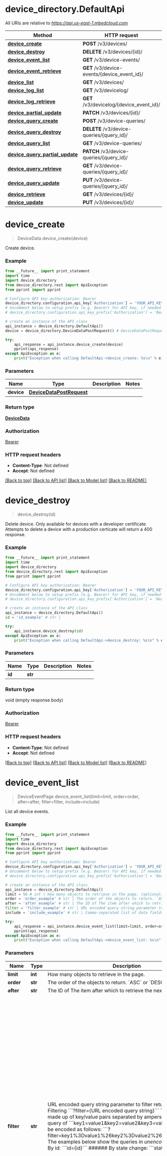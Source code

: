 # device_directory.DefaultApi

All URIs are relative to *https://api.us-east-1.mbedcloud.com*

Method | HTTP request | Description
------------- | ------------- | -------------
[**device_create**](DefaultApi.md#device_create) | **POST** /v3/devices/ | 
[**device_destroy**](DefaultApi.md#device_destroy) | **DELETE** /v3/devices/{id}/ | 
[**device_event_list**](DefaultApi.md#device_event_list) | **GET** /v3/device-events/ | 
[**device_event_retrieve**](DefaultApi.md#device_event_retrieve) | **GET** /v3/device-events/{device_event_id}/ | 
[**device_list**](DefaultApi.md#device_list) | **GET** /v3/devices/ | 
[**device_log_list**](DefaultApi.md#device_log_list) | **GET** /v3/devicelog/ | 
[**device_log_retrieve**](DefaultApi.md#device_log_retrieve) | **GET** /v3/devicelog/{device_event_id}/ | 
[**device_partial_update**](DefaultApi.md#device_partial_update) | **PATCH** /v3/devices/{id}/ | 
[**device_query_create**](DefaultApi.md#device_query_create) | **POST** /v3/device-queries/ | 
[**device_query_destroy**](DefaultApi.md#device_query_destroy) | **DELETE** /v3/device-queries/{query_id}/ | 
[**device_query_list**](DefaultApi.md#device_query_list) | **GET** /v3/device-queries/ | 
[**device_query_partial_update**](DefaultApi.md#device_query_partial_update) | **PATCH** /v3/device-queries/{query_id}/ | 
[**device_query_retrieve**](DefaultApi.md#device_query_retrieve) | **GET** /v3/device-queries/{query_id}/ | 
[**device_query_update**](DefaultApi.md#device_query_update) | **PUT** /v3/device-queries/{query_id}/ | 
[**device_retrieve**](DefaultApi.md#device_retrieve) | **GET** /v3/devices/{id}/ | 
[**device_update**](DefaultApi.md#device_update) | **PUT** /v3/devices/{id}/ | 


# **device_create**
> DeviceData device_create(device)



Create device.

### Example 
```python
from __future__ import print_statement
import time
import device_directory
from device_directory.rest import ApiException
from pprint import pprint

# Configure API key authorization: Bearer
device_directory.configuration.api_key['Authorization'] = 'YOUR_API_KEY'
# Uncomment below to setup prefix (e.g. Bearer) for API key, if needed
# device_directory.configuration.api_key_prefix['Authorization'] = 'Bearer'

# create an instance of the API class
api_instance = device_directory.DefaultApi()
device = device_directory.DeviceDataPostRequest() # DeviceDataPostRequest | 

try: 
    api_response = api_instance.device_create(device)
    pprint(api_response)
except ApiException as e:
    print("Exception when calling DefaultApi->device_create: %s\n" % e)
```

### Parameters

Name | Type | Description  | Notes
------------- | ------------- | ------------- | -------------
 **device** | [**DeviceDataPostRequest**](DeviceDataPostRequest.md)|  | 

### Return type

[**DeviceData**](DeviceData.md)

### Authorization

[Bearer](../README.md#Bearer)

### HTTP request headers

 - **Content-Type**: Not defined
 - **Accept**: Not defined

[[Back to top]](#) [[Back to API list]](../README.md#documentation-for-api-endpoints) [[Back to Model list]](../README.md#documentation-for-models) [[Back to README]](../README.md)

# **device_destroy**
> device_destroy(id)



Delete device. Only available for devices with a developer certificate. Attempts to delete a device with a production certicate will return a 400 response.

### Example 
```python
from __future__ import print_statement
import time
import device_directory
from device_directory.rest import ApiException
from pprint import pprint

# Configure API key authorization: Bearer
device_directory.configuration.api_key['Authorization'] = 'YOUR_API_KEY'
# Uncomment below to setup prefix (e.g. Bearer) for API key, if needed
# device_directory.configuration.api_key_prefix['Authorization'] = 'Bearer'

# create an instance of the API class
api_instance = device_directory.DefaultApi()
id = 'id_example' # str | 

try: 
    api_instance.device_destroy(id)
except ApiException as e:
    print("Exception when calling DefaultApi->device_destroy: %s\n" % e)
```

### Parameters

Name | Type | Description  | Notes
------------- | ------------- | ------------- | -------------
 **id** | **str**|  | 

### Return type

void (empty response body)

### Authorization

[Bearer](../README.md#Bearer)

### HTTP request headers

 - **Content-Type**: Not defined
 - **Accept**: Not defined

[[Back to top]](#) [[Back to API list]](../README.md#documentation-for-api-endpoints) [[Back to Model list]](../README.md#documentation-for-models) [[Back to README]](../README.md)

# **device_event_list**
> DeviceEventPage device_event_list(limit=limit, order=order, after=after, filter=filter, include=include)



List all device events.

### Example 
```python
from __future__ import print_statement
import time
import device_directory
from device_directory.rest import ApiException
from pprint import pprint

# Configure API key authorization: Bearer
device_directory.configuration.api_key['Authorization'] = 'YOUR_API_KEY'
# Uncomment below to setup prefix (e.g. Bearer) for API key, if needed
# device_directory.configuration.api_key_prefix['Authorization'] = 'Bearer'

# create an instance of the API class
api_instance = device_directory.DefaultApi()
limit = 56 # int | How many objects to retrieve in the page. (optional)
order = 'order_example' # str | The order of the objects to return. `ASC` or `DESC`. (optional)
after = 'after_example' # str | The ID of The item after which to retrieve the next page. (optional)
filter = 'filter_example' # str | URL encoded query string parameter to filter returned data.  ##### Filtering ```?filter={URL encoded query string}```  The query string is made up of key/value pairs separated by ampersands. So for a query of ```key1=value1&key2=value2&key3=value3``` this would be encoded as follows: ```?filter=key1%3Dvalue1%26key2%3Dvalue2%26key3%3Dvalue3``` The examples below show the queries in *unencoded* form.  ###### By id: ```id={id}```  ###### By state change: ```state_change=[True|False]```  ###### By event type: ```event_type={value}```  ###### On date-time fields: Date-time fields should be specified in UTC RFC3339 format ```YYYY-MM-DDThh:mm:ss.msZ```. There are three permitted variations:  * UTC RFC3339 with milliseconds e.g. 2016-11-30T16:25:12.1234Z * UTC RFC3339 without milliseconds e.g. 2016-11-30T16:25:12Z * UTC RFC3339 shortened - without milliseconds and punctuation e.g. 20161130T162512Z  Date-time filtering supports three operators:  * equality * greater than or equal to &ndash; field name suffixed with ```__gte``` * less than or equal to &ndash; field name suffixed with ```__lte```  Lower and upper limits to a date-time range may be specified by including both the ```__gte``` and ```__lte``` forms in the filter.  ```{field name}[|__lte|__gte]={UTC RFC3339 date-time}```  ##### Multi-field example  ```id=0158d38771f70000000000010010038c&state_change=True&date_time__gte=2016-11-30T16:25:12.1234Z```  Encoded:  ```?filter=id%3D0158d38771f70000000000010010038c%26state_change%3DTrue%26date_time__gte%3D2016-11-30T16%3A25%3A12.1234Z``` (optional)
include = 'include_example' # str | Comma-separated list of data fields to return. Currently supported: `total_count` (optional)

try: 
    api_response = api_instance.device_event_list(limit=limit, order=order, after=after, filter=filter, include=include)
    pprint(api_response)
except ApiException as e:
    print("Exception when calling DefaultApi->device_event_list: %s\n" % e)
```

### Parameters

Name | Type | Description  | Notes
------------- | ------------- | ------------- | -------------
 **limit** | **int**| How many objects to retrieve in the page. | [optional] 
 **order** | **str**| The order of the objects to return. &#x60;ASC&#x60; or &#x60;DESC&#x60;. | [optional] 
 **after** | **str**| The ID of The item after which to retrieve the next page. | [optional] 
 **filter** | **str**| URL encoded query string parameter to filter returned data.  ##### Filtering &#x60;&#x60;&#x60;?filter&#x3D;{URL encoded query string}&#x60;&#x60;&#x60;  The query string is made up of key/value pairs separated by ampersands. So for a query of &#x60;&#x60;&#x60;key1&#x3D;value1&amp;key2&#x3D;value2&amp;key3&#x3D;value3&#x60;&#x60;&#x60; this would be encoded as follows: &#x60;&#x60;&#x60;?filter&#x3D;key1%3Dvalue1%26key2%3Dvalue2%26key3%3Dvalue3&#x60;&#x60;&#x60; The examples below show the queries in *unencoded* form.  ###### By id: &#x60;&#x60;&#x60;id&#x3D;{id}&#x60;&#x60;&#x60;  ###### By state change: &#x60;&#x60;&#x60;state_change&#x3D;[True|False]&#x60;&#x60;&#x60;  ###### By event type: &#x60;&#x60;&#x60;event_type&#x3D;{value}&#x60;&#x60;&#x60;  ###### On date-time fields: Date-time fields should be specified in UTC RFC3339 format &#x60;&#x60;&#x60;YYYY-MM-DDThh:mm:ss.msZ&#x60;&#x60;&#x60;. There are three permitted variations:  * UTC RFC3339 with milliseconds e.g. 2016-11-30T16:25:12.1234Z * UTC RFC3339 without milliseconds e.g. 2016-11-30T16:25:12Z * UTC RFC3339 shortened - without milliseconds and punctuation e.g. 20161130T162512Z  Date-time filtering supports three operators:  * equality * greater than or equal to &amp;ndash; field name suffixed with &#x60;&#x60;&#x60;__gte&#x60;&#x60;&#x60; * less than or equal to &amp;ndash; field name suffixed with &#x60;&#x60;&#x60;__lte&#x60;&#x60;&#x60;  Lower and upper limits to a date-time range may be specified by including both the &#x60;&#x60;&#x60;__gte&#x60;&#x60;&#x60; and &#x60;&#x60;&#x60;__lte&#x60;&#x60;&#x60; forms in the filter.  &#x60;&#x60;&#x60;{field name}[|__lte|__gte]&#x3D;{UTC RFC3339 date-time}&#x60;&#x60;&#x60;  ##### Multi-field example  &#x60;&#x60;&#x60;id&#x3D;0158d38771f70000000000010010038c&amp;state_change&#x3D;True&amp;date_time__gte&#x3D;2016-11-30T16:25:12.1234Z&#x60;&#x60;&#x60;  Encoded:  &#x60;&#x60;&#x60;?filter&#x3D;id%3D0158d38771f70000000000010010038c%26state_change%3DTrue%26date_time__gte%3D2016-11-30T16%3A25%3A12.1234Z&#x60;&#x60;&#x60; | [optional] 
 **include** | **str**| Comma-separated list of data fields to return. Currently supported: &#x60;total_count&#x60; | [optional] 

### Return type

[**DeviceEventPage**](DeviceEventPage.md)

### Authorization

[Bearer](../README.md#Bearer)

### HTTP request headers

 - **Content-Type**: Not defined
 - **Accept**: Not defined

[[Back to top]](#) [[Back to API list]](../README.md#documentation-for-api-endpoints) [[Back to Model list]](../README.md#documentation-for-models) [[Back to README]](../README.md)

# **device_event_retrieve**
> DeviceEventData device_event_retrieve(device_event_id)



Retrieve device event.

### Example 
```python
from __future__ import print_statement
import time
import device_directory
from device_directory.rest import ApiException
from pprint import pprint

# Configure API key authorization: Bearer
device_directory.configuration.api_key['Authorization'] = 'YOUR_API_KEY'
# Uncomment below to setup prefix (e.g. Bearer) for API key, if needed
# device_directory.configuration.api_key_prefix['Authorization'] = 'Bearer'

# create an instance of the API class
api_instance = device_directory.DefaultApi()
device_event_id = 'device_event_id_example' # str | 

try: 
    api_response = api_instance.device_event_retrieve(device_event_id)
    pprint(api_response)
except ApiException as e:
    print("Exception when calling DefaultApi->device_event_retrieve: %s\n" % e)
```

### Parameters

Name | Type | Description  | Notes
------------- | ------------- | ------------- | -------------
 **device_event_id** | **str**|  | 

### Return type

[**DeviceEventData**](DeviceEventData.md)

### Authorization

[Bearer](../README.md#Bearer)

### HTTP request headers

 - **Content-Type**: Not defined
 - **Accept**: Not defined

[[Back to top]](#) [[Back to API list]](../README.md#documentation-for-api-endpoints) [[Back to Model list]](../README.md#documentation-for-models) [[Back to README]](../README.md)

# **device_list**
> DevicePage device_list(limit=limit, order=order, after=after, filter=filter, include=include)



List all devices.

### Example 
```python
from __future__ import print_statement
import time
import device_directory
from device_directory.rest import ApiException
from pprint import pprint

# Configure API key authorization: Bearer
device_directory.configuration.api_key['Authorization'] = 'YOUR_API_KEY'
# Uncomment below to setup prefix (e.g. Bearer) for API key, if needed
# device_directory.configuration.api_key_prefix['Authorization'] = 'Bearer'

# create an instance of the API class
api_instance = device_directory.DefaultApi()
limit = 56 # int | How many objects to retrieve in the page. (optional)
order = 'order_example' # str | The order of the objects to return. `ASC` or `DESC`. (optional)
after = 'after_example' # str | The ID of The item after which to retrieve the next page. (optional)
filter = 'filter_example' # str | URL encoded query string parameter to filter returned data.  ##### Filtering ```?filter={URL encoded query string}```  The query string is made up of key/value pairs separated by ampersands. So for a query of ```key1=value1&key2=value2&key3=value3``` this would be encoded as follows: ```?filter=key1%3Dvalue1%26key2%3Dvalue2%26key3%3Dvalue3``` The examples below show the queries in *unencoded* form.  ###### By device properties (all properties are filterable): ```state=[unenrolled|cloud_enrolling|bootstrapped|registered]```  ```device_class={value}```  ###### On date-time fields: Date-time fields should be specified in UTC RFC3339 format ```YYYY-MM-DDThh:mm:ss.msZ```. There are three permitted variations:  * UTC RFC3339 with milliseconds e.g. 2016-11-30T16:25:12.1234Z * UTC RFC3339 without milliseconds e.g. 2016-11-30T16:25:12Z * UTC RFC3339 shortened - without milliseconds and punctuation e.g. 20161130T162512Z  Date-time filtering supports three operators:  * equality * greater than or equal to &ndash; field name suffixed with ```__gte``` * less than or equal to &ndash; field name suffixed with ```__lte```  Lower and upper limits to a date-time range may be specified by including both the ```__gte``` and ```__lte``` forms in the filter.  ```{field name}[|__lte|__gte]={UTC RFC3339 date-time}```  ###### On device custom attributes:  ```custom_attributes__{param}={value}``` ```custom_attributes__tag=TAG1```  ##### Multi-field example  ```state=bootstrapped&created_at__gte=2016-11-30T16:25:12.1234Z&created_at__lte=2016-12-30T00:00:00Z```  Encoded:  ```?filter=state%3Dbootstrapped%26created_at__gte%3D2016-11-30T16%3A25%3A12.1234Z%26created_at__lte%3D2016-11-30T00%3A00%3A00Z``` (optional)
include = 'include_example' # str | Comma-separated list of data fields to return. Currently supported: `total_count`. (optional)

try: 
    api_response = api_instance.device_list(limit=limit, order=order, after=after, filter=filter, include=include)
    pprint(api_response)
except ApiException as e:
    print("Exception when calling DefaultApi->device_list: %s\n" % e)
```

### Parameters

Name | Type | Description  | Notes
------------- | ------------- | ------------- | -------------
 **limit** | **int**| How many objects to retrieve in the page. | [optional] 
 **order** | **str**| The order of the objects to return. &#x60;ASC&#x60; or &#x60;DESC&#x60;. | [optional] 
 **after** | **str**| The ID of The item after which to retrieve the next page. | [optional] 
 **filter** | **str**| URL encoded query string parameter to filter returned data.  ##### Filtering &#x60;&#x60;&#x60;?filter&#x3D;{URL encoded query string}&#x60;&#x60;&#x60;  The query string is made up of key/value pairs separated by ampersands. So for a query of &#x60;&#x60;&#x60;key1&#x3D;value1&amp;key2&#x3D;value2&amp;key3&#x3D;value3&#x60;&#x60;&#x60; this would be encoded as follows: &#x60;&#x60;&#x60;?filter&#x3D;key1%3Dvalue1%26key2%3Dvalue2%26key3%3Dvalue3&#x60;&#x60;&#x60; The examples below show the queries in *unencoded* form.  ###### By device properties (all properties are filterable): &#x60;&#x60;&#x60;state&#x3D;[unenrolled|cloud_enrolling|bootstrapped|registered]&#x60;&#x60;&#x60;  &#x60;&#x60;&#x60;device_class&#x3D;{value}&#x60;&#x60;&#x60;  ###### On date-time fields: Date-time fields should be specified in UTC RFC3339 format &#x60;&#x60;&#x60;YYYY-MM-DDThh:mm:ss.msZ&#x60;&#x60;&#x60;. There are three permitted variations:  * UTC RFC3339 with milliseconds e.g. 2016-11-30T16:25:12.1234Z * UTC RFC3339 without milliseconds e.g. 2016-11-30T16:25:12Z * UTC RFC3339 shortened - without milliseconds and punctuation e.g. 20161130T162512Z  Date-time filtering supports three operators:  * equality * greater than or equal to &amp;ndash; field name suffixed with &#x60;&#x60;&#x60;__gte&#x60;&#x60;&#x60; * less than or equal to &amp;ndash; field name suffixed with &#x60;&#x60;&#x60;__lte&#x60;&#x60;&#x60;  Lower and upper limits to a date-time range may be specified by including both the &#x60;&#x60;&#x60;__gte&#x60;&#x60;&#x60; and &#x60;&#x60;&#x60;__lte&#x60;&#x60;&#x60; forms in the filter.  &#x60;&#x60;&#x60;{field name}[|__lte|__gte]&#x3D;{UTC RFC3339 date-time}&#x60;&#x60;&#x60;  ###### On device custom attributes:  &#x60;&#x60;&#x60;custom_attributes__{param}&#x3D;{value}&#x60;&#x60;&#x60; &#x60;&#x60;&#x60;custom_attributes__tag&#x3D;TAG1&#x60;&#x60;&#x60;  ##### Multi-field example  &#x60;&#x60;&#x60;state&#x3D;bootstrapped&amp;created_at__gte&#x3D;2016-11-30T16:25:12.1234Z&amp;created_at__lte&#x3D;2016-12-30T00:00:00Z&#x60;&#x60;&#x60;  Encoded:  &#x60;&#x60;&#x60;?filter&#x3D;state%3Dbootstrapped%26created_at__gte%3D2016-11-30T16%3A25%3A12.1234Z%26created_at__lte%3D2016-11-30T00%3A00%3A00Z&#x60;&#x60;&#x60; | [optional] 
 **include** | **str**| Comma-separated list of data fields to return. Currently supported: &#x60;total_count&#x60;. | [optional] 

### Return type

[**DevicePage**](DevicePage.md)

### Authorization

[Bearer](../README.md#Bearer)

### HTTP request headers

 - **Content-Type**: Not defined
 - **Accept**: Not defined

[[Back to top]](#) [[Back to API list]](../README.md#documentation-for-api-endpoints) [[Back to Model list]](../README.md#documentation-for-models) [[Back to README]](../README.md)

# **device_log_list**
> DeviceEventPage device_log_list(limit=limit, order=order, after=after, filter=filter, include=include)



DEPRECATED: List all device events. Use `/v3/device-events/` instead.

### Example 
```python
from __future__ import print_statement
import time
import device_directory
from device_directory.rest import ApiException
from pprint import pprint

# Configure API key authorization: Bearer
device_directory.configuration.api_key['Authorization'] = 'YOUR_API_KEY'
# Uncomment below to setup prefix (e.g. Bearer) for API key, if needed
# device_directory.configuration.api_key_prefix['Authorization'] = 'Bearer'

# create an instance of the API class
api_instance = device_directory.DefaultApi()
limit = 56 # int | How many objects to retrieve in the page. (optional)
order = 'order_example' # str | The order of the objects to return. `ASC` or `DESC`. (optional)
after = 'after_example' # str | The ID of The item after which to retrieve the next page. (optional)
filter = 'filter_example' # str | URL encoded query string parameter to filter returned data.  ##### Filtering ```?filter={URL encoded query string}```  The query string is made up of key/value pairs separated by ampersands. So for a query of ```key1=value1&key2=value2&key3=value3``` this would be encoded as follows: ```?filter=key1%3Dvalue1%26key2%3Dvalue2%26key3%3Dvalue3``` The examples below show the queries in *unencoded* form.  ###### By id: ```id={id}```  ###### By state change: ```state_change=[True|False]```  ###### By event type: ```event_type={value}```  ###### On date-time fields: Date-time fields should be specified in UTC RFC3339 format ```YYYY-MM-DDThh:mm:ss.msZ```. There are three permitted variations:  * UTC RFC3339 with milliseconds e.g. 2016-11-30T16:25:12.1234Z * UTC RFC3339 without milliseconds e.g. 2016-11-30T16:25:12Z * UTC RFC3339 shortened - without milliseconds and punctuation e.g. 20161130T162512Z  Date-time filtering supports three operators:  * equality * greater than or equal to &ndash; field name suffixed with ```__gte``` * less than or equal to &ndash; field name suffixed with ```__lte```  Lower and upper limits to a date-time range may be specified by including both the ```__gte``` and ```__lte``` forms in the filter.  ```{field name}[|__lte|__gte]={UTC RFC3339 date-time}```  ##### Multi-field example  ```id=0158d38771f70000000000010010038c&state_change=True&date_time__gte=2016-11-30T16:25:12.1234Z```  Encoded:  ```?filter=id%3D0158d38771f70000000000010010038c%26state_change%3DTrue%26date_time__gte%3D2016-11-30T16%3A25%3A12.1234Z``` (optional)
include = 'include_example' # str | Comma-separated list of data fields to return. Currently supported: `total_count`. (optional)

try: 
    api_response = api_instance.device_log_list(limit=limit, order=order, after=after, filter=filter, include=include)
    pprint(api_response)
except ApiException as e:
    print("Exception when calling DefaultApi->device_log_list: %s\n" % e)
```

### Parameters

Name | Type | Description  | Notes
------------- | ------------- | ------------- | -------------
 **limit** | **int**| How many objects to retrieve in the page. | [optional] 
 **order** | **str**| The order of the objects to return. &#x60;ASC&#x60; or &#x60;DESC&#x60;. | [optional] 
 **after** | **str**| The ID of The item after which to retrieve the next page. | [optional] 
 **filter** | **str**| URL encoded query string parameter to filter returned data.  ##### Filtering &#x60;&#x60;&#x60;?filter&#x3D;{URL encoded query string}&#x60;&#x60;&#x60;  The query string is made up of key/value pairs separated by ampersands. So for a query of &#x60;&#x60;&#x60;key1&#x3D;value1&amp;key2&#x3D;value2&amp;key3&#x3D;value3&#x60;&#x60;&#x60; this would be encoded as follows: &#x60;&#x60;&#x60;?filter&#x3D;key1%3Dvalue1%26key2%3Dvalue2%26key3%3Dvalue3&#x60;&#x60;&#x60; The examples below show the queries in *unencoded* form.  ###### By id: &#x60;&#x60;&#x60;id&#x3D;{id}&#x60;&#x60;&#x60;  ###### By state change: &#x60;&#x60;&#x60;state_change&#x3D;[True|False]&#x60;&#x60;&#x60;  ###### By event type: &#x60;&#x60;&#x60;event_type&#x3D;{value}&#x60;&#x60;&#x60;  ###### On date-time fields: Date-time fields should be specified in UTC RFC3339 format &#x60;&#x60;&#x60;YYYY-MM-DDThh:mm:ss.msZ&#x60;&#x60;&#x60;. There are three permitted variations:  * UTC RFC3339 with milliseconds e.g. 2016-11-30T16:25:12.1234Z * UTC RFC3339 without milliseconds e.g. 2016-11-30T16:25:12Z * UTC RFC3339 shortened - without milliseconds and punctuation e.g. 20161130T162512Z  Date-time filtering supports three operators:  * equality * greater than or equal to &amp;ndash; field name suffixed with &#x60;&#x60;&#x60;__gte&#x60;&#x60;&#x60; * less than or equal to &amp;ndash; field name suffixed with &#x60;&#x60;&#x60;__lte&#x60;&#x60;&#x60;  Lower and upper limits to a date-time range may be specified by including both the &#x60;&#x60;&#x60;__gte&#x60;&#x60;&#x60; and &#x60;&#x60;&#x60;__lte&#x60;&#x60;&#x60; forms in the filter.  &#x60;&#x60;&#x60;{field name}[|__lte|__gte]&#x3D;{UTC RFC3339 date-time}&#x60;&#x60;&#x60;  ##### Multi-field example  &#x60;&#x60;&#x60;id&#x3D;0158d38771f70000000000010010038c&amp;state_change&#x3D;True&amp;date_time__gte&#x3D;2016-11-30T16:25:12.1234Z&#x60;&#x60;&#x60;  Encoded:  &#x60;&#x60;&#x60;?filter&#x3D;id%3D0158d38771f70000000000010010038c%26state_change%3DTrue%26date_time__gte%3D2016-11-30T16%3A25%3A12.1234Z&#x60;&#x60;&#x60; | [optional] 
 **include** | **str**| Comma-separated list of data fields to return. Currently supported: &#x60;total_count&#x60;. | [optional] 

### Return type

[**DeviceEventPage**](DeviceEventPage.md)

### Authorization

[Bearer](../README.md#Bearer)

### HTTP request headers

 - **Content-Type**: Not defined
 - **Accept**: Not defined

[[Back to top]](#) [[Back to API list]](../README.md#documentation-for-api-endpoints) [[Back to Model list]](../README.md#documentation-for-models) [[Back to README]](../README.md)

# **device_log_retrieve**
> DeviceEventData device_log_retrieve(device_event_id)



Retrieve device event (deprecated, use /v3/device-events/{device_event_id}/ instead)

### Example 
```python
from __future__ import print_statement
import time
import device_directory
from device_directory.rest import ApiException
from pprint import pprint

# Configure API key authorization: Bearer
device_directory.configuration.api_key['Authorization'] = 'YOUR_API_KEY'
# Uncomment below to setup prefix (e.g. Bearer) for API key, if needed
# device_directory.configuration.api_key_prefix['Authorization'] = 'Bearer'

# create an instance of the API class
api_instance = device_directory.DefaultApi()
device_event_id = 'device_event_id_example' # str | 

try: 
    api_response = api_instance.device_log_retrieve(device_event_id)
    pprint(api_response)
except ApiException as e:
    print("Exception when calling DefaultApi->device_log_retrieve: %s\n" % e)
```

### Parameters

Name | Type | Description  | Notes
------------- | ------------- | ------------- | -------------
 **device_event_id** | **str**|  | 

### Return type

[**DeviceEventData**](DeviceEventData.md)

### Authorization

[Bearer](../README.md#Bearer)

### HTTP request headers

 - **Content-Type**: Not defined
 - **Accept**: Not defined

[[Back to top]](#) [[Back to API list]](../README.md#documentation-for-api-endpoints) [[Back to Model list]](../README.md#documentation-for-models) [[Back to README]](../README.md)

# **device_partial_update**
> DeviceData device_partial_update(id, device)



Update device fields.

### Example 
```python
from __future__ import print_statement
import time
import device_directory
from device_directory.rest import ApiException
from pprint import pprint

# Configure API key authorization: Bearer
device_directory.configuration.api_key['Authorization'] = 'YOUR_API_KEY'
# Uncomment below to setup prefix (e.g. Bearer) for API key, if needed
# device_directory.configuration.api_key_prefix['Authorization'] = 'Bearer'

# create an instance of the API class
api_instance = device_directory.DefaultApi()
id = 'id_example' # str | The ID of the device.
device = device_directory.DeviceDataPatchRequest() # DeviceDataPatchRequest | 

try: 
    api_response = api_instance.device_partial_update(id, device)
    pprint(api_response)
except ApiException as e:
    print("Exception when calling DefaultApi->device_partial_update: %s\n" % e)
```

### Parameters

Name | Type | Description  | Notes
------------- | ------------- | ------------- | -------------
 **id** | **str**| The ID of the device. | 
 **device** | [**DeviceDataPatchRequest**](DeviceDataPatchRequest.md)|  | 

### Return type

[**DeviceData**](DeviceData.md)

### Authorization

[Bearer](../README.md#Bearer)

### HTTP request headers

 - **Content-Type**: Not defined
 - **Accept**: Not defined

[[Back to top]](#) [[Back to API list]](../README.md#documentation-for-api-endpoints) [[Back to Model list]](../README.md#documentation-for-models) [[Back to README]](../README.md)

# **device_query_create**
> DeviceQuery device_query_create(device)



Create device query.

### Example 
```python
from __future__ import print_statement
import time
import device_directory
from device_directory.rest import ApiException
from pprint import pprint

# Configure API key authorization: Bearer
device_directory.configuration.api_key['Authorization'] = 'YOUR_API_KEY'
# Uncomment below to setup prefix (e.g. Bearer) for API key, if needed
# device_directory.configuration.api_key_prefix['Authorization'] = 'Bearer'

# create an instance of the API class
api_instance = device_directory.DefaultApi()
device = device_directory.DeviceQueryPostPutRequest() # DeviceQueryPostPutRequest | 

try: 
    api_response = api_instance.device_query_create(device)
    pprint(api_response)
except ApiException as e:
    print("Exception when calling DefaultApi->device_query_create: %s\n" % e)
```

### Parameters

Name | Type | Description  | Notes
------------- | ------------- | ------------- | -------------
 **device** | [**DeviceQueryPostPutRequest**](DeviceQueryPostPutRequest.md)|  | 

### Return type

[**DeviceQuery**](DeviceQuery.md)

### Authorization

[Bearer](../README.md#Bearer)

### HTTP request headers

 - **Content-Type**: Not defined
 - **Accept**: Not defined

[[Back to top]](#) [[Back to API list]](../README.md#documentation-for-api-endpoints) [[Back to Model list]](../README.md#documentation-for-models) [[Back to README]](../README.md)

# **device_query_destroy**
> device_query_destroy(query_id)



Delete device query.

### Example 
```python
from __future__ import print_statement
import time
import device_directory
from device_directory.rest import ApiException
from pprint import pprint

# Configure API key authorization: Bearer
device_directory.configuration.api_key['Authorization'] = 'YOUR_API_KEY'
# Uncomment below to setup prefix (e.g. Bearer) for API key, if needed
# device_directory.configuration.api_key_prefix['Authorization'] = 'Bearer'

# create an instance of the API class
api_instance = device_directory.DefaultApi()
query_id = 'query_id_example' # str | 

try: 
    api_instance.device_query_destroy(query_id)
except ApiException as e:
    print("Exception when calling DefaultApi->device_query_destroy: %s\n" % e)
```

### Parameters

Name | Type | Description  | Notes
------------- | ------------- | ------------- | -------------
 **query_id** | **str**|  | 

### Return type

void (empty response body)

### Authorization

[Bearer](../README.md#Bearer)

### HTTP request headers

 - **Content-Type**: Not defined
 - **Accept**: Not defined

[[Back to top]](#) [[Back to API list]](../README.md#documentation-for-api-endpoints) [[Back to Model list]](../README.md#documentation-for-models) [[Back to README]](../README.md)

# **device_query_list**
> DeviceQueryPage device_query_list(limit=limit, order=order, after=after, filter=filter, include=include)



List all device queries. The result will be paged into pages of 100.

### Example 
```python
from __future__ import print_statement
import time
import device_directory
from device_directory.rest import ApiException
from pprint import pprint

# Configure API key authorization: Bearer
device_directory.configuration.api_key['Authorization'] = 'YOUR_API_KEY'
# Uncomment below to setup prefix (e.g. Bearer) for API key, if needed
# device_directory.configuration.api_key_prefix['Authorization'] = 'Bearer'

# create an instance of the API class
api_instance = device_directory.DefaultApi()
limit = 56 # int | How many objects to retrieve in the page. (optional)
order = 'order_example' # str | The order of the objects to return. `ASC` or `DESC`. (optional)
after = 'after_example' # str | The ID of The item after which to retrieve the next page. (optional)
filter = 'filter_example' # str | URL encoded query string parameter to filter returned data.  ##### Filtering ```?filter={URL encoded query string}```  The query string is made up of key/value pairs separated by ampersands. So for a query of ```key1=value1&key2=value2&key3=value3``` this would be encoded as follows: ```?filter=key1%3Dvalue1%26key2%3Dvalue2%26key3%3Dvalue3``` The examples below show the queries in *unencoded* form.  ###### By device query properties (all properties are filterable): For example: ```description={value}```  ###### On date-time fields: Date-time fields should be specified in UTC RFC3339 format ```YYYY-MM-DDThh:mm:ss.msZ```. There are three permitted variations:  * UTC RFC3339 with milliseconds e.g. 2016-11-30T16:25:12.1234Z * UTC RFC3339 without milliseconds e.g. 2016-11-30T16:25:12Z * UTC RFC3339 shortened - without milliseconds and punctuation e.g. 20161130T162512Z  Date-time filtering supports three operators:  * equality * greater than or equal to &ndash; field name suffixed with ```__gte``` * less than or equal to &ndash; field name suffixed with ```__lte```  Lower and upper limits to a date-time range may be specified by including both the ```__gte``` and ```__lte``` forms in the filter.  ```{field name}[|__lte|__gte]={UTC RFC3339 date-time}```  ##### Multi-field example  ```query_id=0158d38771f70000000000010010038c&created_at__gte=2016-11-30T16:25:12.1234Z&created_at__lte=2016-12-30T00:00:00Z```  Encoded:  ```filter=query_id%3D0158d38771f70000000000010010038c%26created_at__gte%3D2016-11-30T16%3A25%3A12.1234Z%26created_at__lte%3D2016-11-30T00%3A00%3A00Z``` (optional)
include = 'include_example' # str | Comma-separated list of data fields to return. Currently supported: `total_count`. (optional)

try: 
    api_response = api_instance.device_query_list(limit=limit, order=order, after=after, filter=filter, include=include)
    pprint(api_response)
except ApiException as e:
    print("Exception when calling DefaultApi->device_query_list: %s\n" % e)
```

### Parameters

Name | Type | Description  | Notes
------------- | ------------- | ------------- | -------------
 **limit** | **int**| How many objects to retrieve in the page. | [optional] 
 **order** | **str**| The order of the objects to return. &#x60;ASC&#x60; or &#x60;DESC&#x60;. | [optional] 
 **after** | **str**| The ID of The item after which to retrieve the next page. | [optional] 
 **filter** | **str**| URL encoded query string parameter to filter returned data.  ##### Filtering &#x60;&#x60;&#x60;?filter&#x3D;{URL encoded query string}&#x60;&#x60;&#x60;  The query string is made up of key/value pairs separated by ampersands. So for a query of &#x60;&#x60;&#x60;key1&#x3D;value1&amp;key2&#x3D;value2&amp;key3&#x3D;value3&#x60;&#x60;&#x60; this would be encoded as follows: &#x60;&#x60;&#x60;?filter&#x3D;key1%3Dvalue1%26key2%3Dvalue2%26key3%3Dvalue3&#x60;&#x60;&#x60; The examples below show the queries in *unencoded* form.  ###### By device query properties (all properties are filterable): For example: &#x60;&#x60;&#x60;description&#x3D;{value}&#x60;&#x60;&#x60;  ###### On date-time fields: Date-time fields should be specified in UTC RFC3339 format &#x60;&#x60;&#x60;YYYY-MM-DDThh:mm:ss.msZ&#x60;&#x60;&#x60;. There are three permitted variations:  * UTC RFC3339 with milliseconds e.g. 2016-11-30T16:25:12.1234Z * UTC RFC3339 without milliseconds e.g. 2016-11-30T16:25:12Z * UTC RFC3339 shortened - without milliseconds and punctuation e.g. 20161130T162512Z  Date-time filtering supports three operators:  * equality * greater than or equal to &amp;ndash; field name suffixed with &#x60;&#x60;&#x60;__gte&#x60;&#x60;&#x60; * less than or equal to &amp;ndash; field name suffixed with &#x60;&#x60;&#x60;__lte&#x60;&#x60;&#x60;  Lower and upper limits to a date-time range may be specified by including both the &#x60;&#x60;&#x60;__gte&#x60;&#x60;&#x60; and &#x60;&#x60;&#x60;__lte&#x60;&#x60;&#x60; forms in the filter.  &#x60;&#x60;&#x60;{field name}[|__lte|__gte]&#x3D;{UTC RFC3339 date-time}&#x60;&#x60;&#x60;  ##### Multi-field example  &#x60;&#x60;&#x60;query_id&#x3D;0158d38771f70000000000010010038c&amp;created_at__gte&#x3D;2016-11-30T16:25:12.1234Z&amp;created_at__lte&#x3D;2016-12-30T00:00:00Z&#x60;&#x60;&#x60;  Encoded:  &#x60;&#x60;&#x60;filter&#x3D;query_id%3D0158d38771f70000000000010010038c%26created_at__gte%3D2016-11-30T16%3A25%3A12.1234Z%26created_at__lte%3D2016-11-30T00%3A00%3A00Z&#x60;&#x60;&#x60; | [optional] 
 **include** | **str**| Comma-separated list of data fields to return. Currently supported: &#x60;total_count&#x60;. | [optional] 

### Return type

[**DeviceQueryPage**](DeviceQueryPage.md)

### Authorization

[Bearer](../README.md#Bearer)

### HTTP request headers

 - **Content-Type**: Not defined
 - **Accept**: Not defined

[[Back to top]](#) [[Back to API list]](../README.md#documentation-for-api-endpoints) [[Back to Model list]](../README.md#documentation-for-models) [[Back to README]](../README.md)

# **device_query_partial_update**
> DeviceQuery device_query_partial_update(query_id, device_query)



Update device query fields.

### Example 
```python
from __future__ import print_statement
import time
import device_directory
from device_directory.rest import ApiException
from pprint import pprint

# Configure API key authorization: Bearer
device_directory.configuration.api_key['Authorization'] = 'YOUR_API_KEY'
# Uncomment below to setup prefix (e.g. Bearer) for API key, if needed
# device_directory.configuration.api_key_prefix['Authorization'] = 'Bearer'

# create an instance of the API class
api_instance = device_directory.DefaultApi()
query_id = 'query_id_example' # str | 
device_query = device_directory.DeviceQueryPatchRequest() # DeviceQueryPatchRequest | 

try: 
    api_response = api_instance.device_query_partial_update(query_id, device_query)
    pprint(api_response)
except ApiException as e:
    print("Exception when calling DefaultApi->device_query_partial_update: %s\n" % e)
```

### Parameters

Name | Type | Description  | Notes
------------- | ------------- | ------------- | -------------
 **query_id** | **str**|  | 
 **device_query** | [**DeviceQueryPatchRequest**](DeviceQueryPatchRequest.md)|  | 

### Return type

[**DeviceQuery**](DeviceQuery.md)

### Authorization

[Bearer](../README.md#Bearer)

### HTTP request headers

 - **Content-Type**: Not defined
 - **Accept**: Not defined

[[Back to top]](#) [[Back to API list]](../README.md#documentation-for-api-endpoints) [[Back to Model list]](../README.md#documentation-for-models) [[Back to README]](../README.md)

# **device_query_retrieve**
> DeviceQuery device_query_retrieve(query_id)



Retrieve device query.

### Example 
```python
from __future__ import print_statement
import time
import device_directory
from device_directory.rest import ApiException
from pprint import pprint

# Configure API key authorization: Bearer
device_directory.configuration.api_key['Authorization'] = 'YOUR_API_KEY'
# Uncomment below to setup prefix (e.g. Bearer) for API key, if needed
# device_directory.configuration.api_key_prefix['Authorization'] = 'Bearer'

# create an instance of the API class
api_instance = device_directory.DefaultApi()
query_id = 'query_id_example' # str | 

try: 
    api_response = api_instance.device_query_retrieve(query_id)
    pprint(api_response)
except ApiException as e:
    print("Exception when calling DefaultApi->device_query_retrieve: %s\n" % e)
```

### Parameters

Name | Type | Description  | Notes
------------- | ------------- | ------------- | -------------
 **query_id** | **str**|  | 

### Return type

[**DeviceQuery**](DeviceQuery.md)

### Authorization

[Bearer](../README.md#Bearer)

### HTTP request headers

 - **Content-Type**: Not defined
 - **Accept**: Not defined

[[Back to top]](#) [[Back to API list]](../README.md#documentation-for-api-endpoints) [[Back to Model list]](../README.md#documentation-for-models) [[Back to README]](../README.md)

# **device_query_update**
> DeviceQuery device_query_update(query_id, body)



Update device query.

### Example 
```python
from __future__ import print_statement
import time
import device_directory
from device_directory.rest import ApiException
from pprint import pprint

# Configure API key authorization: Bearer
device_directory.configuration.api_key['Authorization'] = 'YOUR_API_KEY'
# Uncomment below to setup prefix (e.g. Bearer) for API key, if needed
# device_directory.configuration.api_key_prefix['Authorization'] = 'Bearer'

# create an instance of the API class
api_instance = device_directory.DefaultApi()
query_id = 'query_id_example' # str | 
body = device_directory.DeviceQueryPostPutRequest() # DeviceQueryPostPutRequest | Device query update object.

try: 
    api_response = api_instance.device_query_update(query_id, body)
    pprint(api_response)
except ApiException as e:
    print("Exception when calling DefaultApi->device_query_update: %s\n" % e)
```

### Parameters

Name | Type | Description  | Notes
------------- | ------------- | ------------- | -------------
 **query_id** | **str**|  | 
 **body** | [**DeviceQueryPostPutRequest**](DeviceQueryPostPutRequest.md)| Device query update object. | 

### Return type

[**DeviceQuery**](DeviceQuery.md)

### Authorization

[Bearer](../README.md#Bearer)

### HTTP request headers

 - **Content-Type**: Not defined
 - **Accept**: Not defined

[[Back to top]](#) [[Back to API list]](../README.md#documentation-for-api-endpoints) [[Back to Model list]](../README.md#documentation-for-models) [[Back to README]](../README.md)

# **device_retrieve**
> DeviceData device_retrieve(id)



Retrieve device.

### Example 
```python
from __future__ import print_statement
import time
import device_directory
from device_directory.rest import ApiException
from pprint import pprint

# Configure API key authorization: Bearer
device_directory.configuration.api_key['Authorization'] = 'YOUR_API_KEY'
# Uncomment below to setup prefix (e.g. Bearer) for API key, if needed
# device_directory.configuration.api_key_prefix['Authorization'] = 'Bearer'

# create an instance of the API class
api_instance = device_directory.DefaultApi()
id = 'id_example' # str | 

try: 
    api_response = api_instance.device_retrieve(id)
    pprint(api_response)
except ApiException as e:
    print("Exception when calling DefaultApi->device_retrieve: %s\n" % e)
```

### Parameters

Name | Type | Description  | Notes
------------- | ------------- | ------------- | -------------
 **id** | **str**|  | 

### Return type

[**DeviceData**](DeviceData.md)

### Authorization

[Bearer](../README.md#Bearer)

### HTTP request headers

 - **Content-Type**: Not defined
 - **Accept**: Not defined

[[Back to top]](#) [[Back to API list]](../README.md#documentation-for-api-endpoints) [[Back to Model list]](../README.md#documentation-for-models) [[Back to README]](../README.md)

# **device_update**
> DeviceData device_update(id, device)



Update device.

### Example 
```python
from __future__ import print_statement
import time
import device_directory
from device_directory.rest import ApiException
from pprint import pprint

# Configure API key authorization: Bearer
device_directory.configuration.api_key['Authorization'] = 'YOUR_API_KEY'
# Uncomment below to setup prefix (e.g. Bearer) for API key, if needed
# device_directory.configuration.api_key_prefix['Authorization'] = 'Bearer'

# create an instance of the API class
api_instance = device_directory.DefaultApi()
id = 'id_example' # str | The ID of the device.
device = device_directory.DeviceDataPutRequest() # DeviceDataPutRequest | 

try: 
    api_response = api_instance.device_update(id, device)
    pprint(api_response)
except ApiException as e:
    print("Exception when calling DefaultApi->device_update: %s\n" % e)
```

### Parameters

Name | Type | Description  | Notes
------------- | ------------- | ------------- | -------------
 **id** | **str**| The ID of the device. | 
 **device** | [**DeviceDataPutRequest**](DeviceDataPutRequest.md)|  | 

### Return type

[**DeviceData**](DeviceData.md)

### Authorization

[Bearer](../README.md#Bearer)

### HTTP request headers

 - **Content-Type**: Not defined
 - **Accept**: Not defined

[[Back to top]](#) [[Back to API list]](../README.md#documentation-for-api-endpoints) [[Back to Model list]](../README.md#documentation-for-models) [[Back to README]](../README.md)

